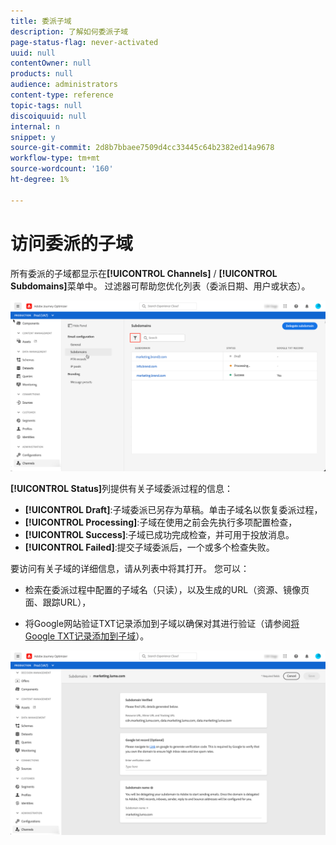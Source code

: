```yaml
---
title: 委派子域
description: 了解如何委派子域
page-status-flag: never-activated
uuid: null
contentOwner: null
products: null
audience: administrators
content-type: reference
topic-tags: null
discoiquuid: null
internal: n
snippet: y
source-git-commit: 2d8b7bbaee7509d4cc33445c64b2382ed14a9678
workflow-type: tm+mt
source-wordcount: '160'
ht-degree: 1%

---
```



# 访问委派的子域

所有委派的子域都显示在&#x200B;**[!UICONTROL Channels]** / **[!UICONTROL Subdomains]**&#x200B;菜单中。 过滤器可帮助您优化列表（委派日期、用户或状态）。

![](../assets/subdomain-list.png)

**[!UICONTROL Status]**&#x200B;列提供有关子域委派过程的信息：

* **[!UICONTROL Draft]**:子域委派已另存为草稿。单击子域名以恢复委派过程，
* **[!UICONTROL Processing]**:子域在使用之前会先执行多项配置检查，
* **[!UICONTROL Success]**:子域已成功完成检查，并可用于投放消息。
* **[!UICONTROL Failed]**:提交子域委派后，一个或多个检查失败。

要访问有关子域的详细信息，请从列表中将其打开。 您可以：

* 检索在委派过程中配置的子域名（只读），以及生成的URL（资源、镜像页面、跟踪URL），

* 将Google网站验证TXT记录添加到子域以确保对其进行验证（请参阅[将Google TXT记录添加到子域](google-txt.md)）。

![](../assets/subdomain-delegated.png)
